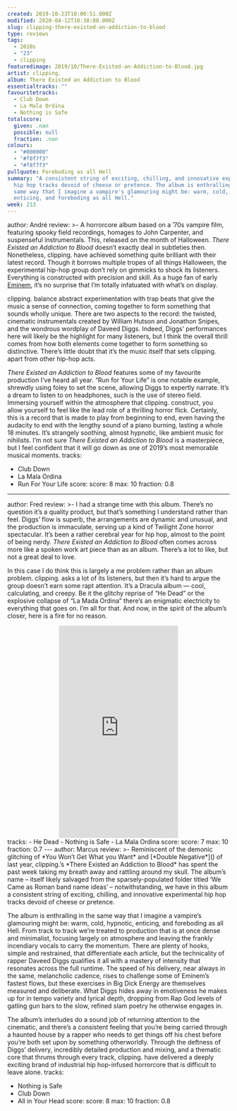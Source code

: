 ```yaml
---
created: 2019-10-23T10:00:51.000Z
modified: 2020-04-12T10:38:08.000Z
slug: clipping-there-existed-an-addiction-to-blood
type: reviews
tags:
  - 2010s
  - "23"
  - clipping
featuredimage: 2019/10/There-Existed-an-Addiction-to-Blood.jpg
artist: clipping.
album: There Existed an Addiction to Blood
essentialtracks: ""
favouritetracks:
  - Club Down
  - La Mala Ordina
  - Nothing is Safe
totalscore:
  given: .nan
  possible: null
  fraction: .nan
colours:
  - "#000000"
  - "#f8f7f3"
  - "#f8f7f3"
pullquote: Foreboding as all Hell
summary: "A consistent string of exciting, chilling, and innovative experimental
  hip hop tracks devoid of cheese or pretence. The album is enthralling in the
  same way that I imagine a vampire's glamouring might be: warm, cold, hypnotic,
  enticing, and foreboding as all Hell."
week: 213
---
```

author: André
review: >-
  A horrorcore album based on a ’70s vampire film, featuring spooky field
  recordings, homages to John Carpenter, and suspenseful instrumentals. This,
  released on the month of Halloween. *There Existed an Addiction to Blood*
  doesn’t exactly deal in subtleties then. Nonetheless, clipping. have achieved
  something quite brilliant with their latest record. Though it borrows multiple
  tropes of all things Halloween, the experimental hip-hop group don’t rely on
  gimmicks to shock its listeners. Everything is constructed with precision and
  skill. As a huge fan of early
  [Eminem](<https://audioxide.com/reviews/eminem-the-marshall-mathers-lp/>),
  it’s no surprise that I’m totally infatuated with what’s on display.


  clipping. balance abstract experimentation with trap beats that give the music a sense of connection, coming together to form something that sounds wholly unique. There are two aspects to the record: the twisted, cinematic instrumentals created by William Hutson and Jonathon Snipes, and the wondrous wordplay of Daveed Diggs. Indeed, Diggs’ performances here will likely be the highlight for many listeners, but I think the overall thrill comes from how both elements come together to form something so distinctive. There’s little doubt that it’s the music itself that sets clipping. apart from other hip-hop acts.


  *There Existed an Addiction to Blood* features some of my favourite production I’ve heard all year. “Run for Your Life” is one notable example, shrewdly using foley to set the scene, allowing Diggs to expertly narrate. It’s a dream to listen to on headphones, such is the use of stereo field. Immersing yourself within the atmosphere that clipping. construct, you allow yourself to feel like the lead role of a thrilling horror flick. Certainly, this is a record that is made to play from beginning to end, even having the audacity to end with the lengthy sound of a piano burning, lasting a whole 18 minutes. It’s strangely soothing, almost hypnotic, like ambient music for nihilists. I’m not sure *There Existed an Addiction to Blood* is a masterpiece, but I feel confident that it will go down as one of 2019’s most memorable musical moments.
tracks:
  - Club Down
  - ­­La Mala Ordina
  - ­­Run For Your Life
score:
  score: 8
  max: 10
  fraction: 0.8
---
author: Fred
review: >-
  I had a strange time with this album. There’s no question it’s a quality
  product, but that’s something I understand rather than feel. Diggs’ flow is
  superb, the arrangements are dynamic and unusual, and the production is
  immaculate, serving up a kind of Twilight Zone horror spectacular. It’s been a
  rather cerebral year for hip hop, almost to the point of being nerdy. *There
  Existed an Addiction to Blood* often comes across more like a spoken work art
  piece than as an album. There’s a lot to like, but not a great deal to love.

  In this case I do think this is largely a me problem rather than an album problem. clipping. asks a lot of its listeners, but then it’s hard to argue the group doesn’t earn some rapt attention. It’s a Dracula album — cool, calculating, and creepy. Be it the glitchy reprise of “He Dead” or the explosive collapse of “La Mada Ordina” there’s an enigmatic electricity to everything that goes on. I’m all for that. And now, in the spirit of the album’s closer, here is a fire for no reason.


  <center><iframe class="giphy-embed" src="https://giphy.com/embed/XUTPza8I8MyVG" width="270" height="480" frameborder="0" allowfullscreen="allowfullscreen"></iframe></center>
tracks:
  - He Dead
  - ­­Nothing is Safe
  - ­­La Mala Ordina
score:
  score: 7
  max: 10
  fraction: 0.7
---
author: Marcus
review: >-
  Reminiscent of the demonic glitching of *You Won’t Get What you Want* and
  [*Double Negative*](<https://audioxide.com/reviews/low-double-negative/>) of
  last year, clipping.’s *There Existed an Addiction to Blood* has spent the
  past week taking my breath away and rattling around my skull. The album’s name
  – itself likely salvaged from the sparsely-populated folder titled ‘We Came as
  Roman band name ideas’ – notwithstanding, we have in this album a consistent
  string of exciting, chilling, and innovative experimental hip hop tracks
  devoid of cheese or pretence.


  The album is enthralling in the same way that I imagine a vampire’s glamouring might be: warm, cold, hypnotic, enticing, and foreboding as all Hell. From track to track we’re treated to production that is at once dense and minimalist, focusing largely on atmosphere and leaving the frankly incendiary vocals to carry the momentum. There are plenty of hooks, simple and restrained, that differentiate each article, but the technicality of rapper Daveed Diggs qualifies it all with a mastery of intensity that resonates across the full runtime. The speed of his delivery, near always in the same, melancholic cadence, rises to challenge some of Eminem’s fastest flows, but these exercises in Big Dick Energy are themselves measured and deliberate. What Diggs hides away in emotiveness he makes up for in tempo variety and lyrical depth, dropping from Rap God levels of gatling gun bars to the slow, refined slam poetry he otherwise engages in.


  The album’s interludes do a sound job of returning attention to the cinematic, and there’s a consistent feeling that you’re being carried through a haunted house by a rapper who needs to get things off his chest before you’re both set upon by something otherworldly. Through the deftness of Diggs’ delivery, incredibly detailed production and mixing, and a thematic core that thrums through every track, clipping. have delivered a deeply exciting brand of industrial hip hop-infused horrorcore that is difficult to leave alone.
tracks:
  - Nothing is Safe
  - ­­Club Down
  - ­­All in Your Head
score:
  score: 8
  max: 10
  fraction: 0.8
